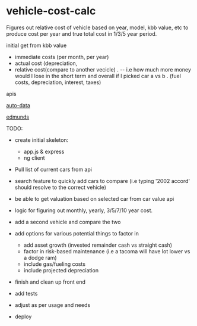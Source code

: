 # vehicle-cost-calc
Figures out relative cost of vehicle based on year, model, kbb value, etc to produce cost per year and true total cost in 1/3/5 year period.


initial get from kbb value
- immediate costs (per month, per year)
- actual cost (depreciation,
- relative cost(compare to another vecicle) . -- i.e how much more money would I lose in the short term and overall if I picked car a vs b . (fuel costs, depreciation, interest, taxes)


apis

[auto-data](https://www.auto-data.net)

[edmunds](http://developer.edmunds.com/)



TODO:

- create initial skeleton:
    * app.js & express
    * ng client

- Pull list of current cars from api
- search feature to quickly add cars to compare (i.e typing '2002 accord' should resolve to the correct vehicle)
- be able to get valuation based on selected car from car value api
- logic for figuring out monthly, yearly, 3/5/7/10 year cost. 
- add a second vehicle and compare the two
- add options for various potential things to factor in
    * add asset growth (invested remainder cash vs straight cash)
    * factor in risk-based maintenance (i.e a tacoma will have lot lower vs a dodge ram)
    * include gas/fueling costs
    * include projected depreciation
- finish and clean up front end
- add tests
- adjust as per usage and needs
- deploy